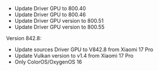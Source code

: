 - Update Driver GPU to 800.40
- Update Driver GPU to 800.46
- Update Driver GPU version to 800.51
- Update Driver GPU version to 800.55

Version 842.8:
- Update sources Driver GPU to V842.8 from Xiaomi 17 Pro
- Update Vulkan version to v1.4 from Xiaomi 17 Pro
- Only ColorOS/OxygenOS 16
